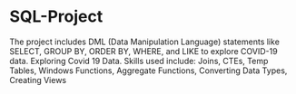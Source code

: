 # SQL-Project

The project includes DML (Data Manipulation Language) statements like SELECT, GROUP BY, ORDER BY, WHERE,
and LIKE to explore COVID-19 data. Exploring Covid 19 Data. Skills used include: Joins, CTEs, Temp Tables, Windows Functions, Aggregate Functions, Converting Data Types, Creating Views
